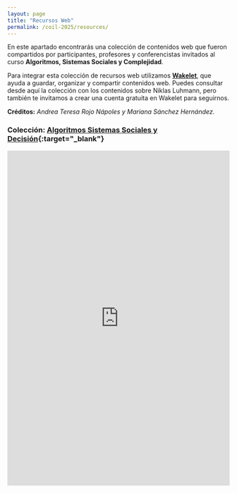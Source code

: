 ```yaml
---
layout: page
title: "Recursos Web"
permalink: /coil-2025/resources/
---
```


En este apartado encontrarás una colección de contenidos web que fueron compartidos por participantes, profesores y conferencistas invitados al curso **Algoritmos, Sistemas Sociales y Complejidad**.

Para integrar esta colección de recursos web utilizamos [**Wakelet**](www.wakelet.com), que ayuda a guardar, organizar y compartir contenidos web. Puedes consultar desde aquí la colección con los contenidos sobre Niklas Luhmann, pero también te invitamos a crear una cuenta gratuita en Wakelet para seguirnos.

**Créditos:** *Andrea Teresa Rojo Nápoles y Mariana Sánchez Hernández.*

### Colección: [Algoritmos Sistemas Sociales y Decisión](https://wakelet.com/i/invite?code=3qz14tqv){:target="_blank"}

<iframe data-autoresize="false" class="wakeletEmbed" width="100%" height="760px" src="https://embed.wakelet.com/wakes/qLH4LvmjmPajdwWSYdxG0/grid?border=1" style="border: none" allow="autoplay"></iframe><!-- Please only call https://embed-assets.wakelet.com/wakelet-embed.js once per page --><script src="https://embed-assets.wakelet.com/wakelet-embed.js" charset="UTF-8"></script>

